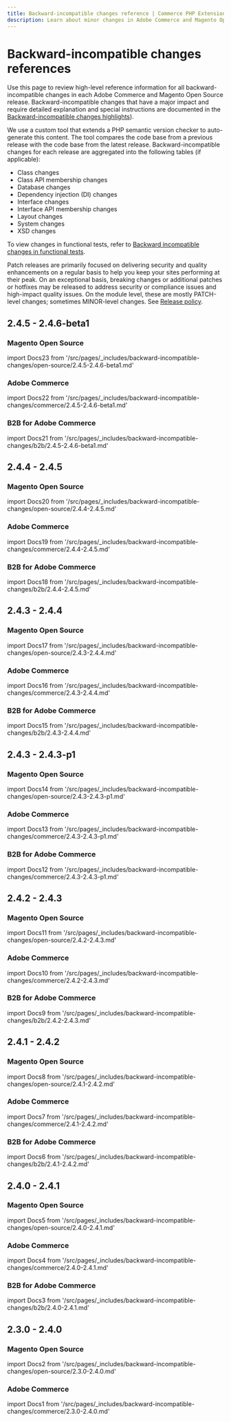 ```yaml
---
title: Backward-incompatible changes reference | Commerce PHP Extensions
description: Learn about minor changes in Adobe Commerce and Magento Open Source releases that may require you to update your extension.
---
```


# Backward-incompatible changes references

Use this page to review high-level reference information for all backward-incompatible changes in each Adobe Commerce and Magento Open Source release. Backward-incompatible changes that have a major impact and require detailed explanation and special instructions are documented in the [Backward-incompatible changes highlights](highlights.md)).

We use a custom tool that extends a PHP semantic version checker to auto-generate this content. The tool compares the code base from a previous release with the code base from the latest release. Backward-incompatible changes for each release are aggregated into the following tables (if applicable):

-  Class changes
-  Class API membership changes
-  Database changes
-  Dependency injection (DI) changes
-  Interface changes
-  Interface API membership changes
-  Layout changes
-  System changes
-  XSD changes

To view changes in functional tests, refer to [Backward incompatible changes in functional tests](https://developer.adobe.com/commerce/testing/functional-testing-framework/backward-incompatible-changes/).

<InlineAlert variant="info" slots="text"/>

Patch releases are primarily focused on delivering security and quality enhancements on a regular basis to help you keep your sites performing at their peak. On an exceptional basis, breaking changes or additional patches or hotfixes may be released to address security or compliance issues and high-impact quality issues. On the module level, these are mostly PATCH-level changes; sometimes MINOR-level changes. See [Release policy](https://experienceleague.adobe.com/docs/commerce-operations/release/policy.html).

## 2.4.5 - 2.4.6-beta1

### Magento Open Source

import Docs23 from '/src/pages/_includes/backward-incompatible-changes/open-source/2.4.5-2.4.6-beta1.md'

<Docs23 />

### Adobe Commerce

import Docs22 from '/src/pages/_includes/backward-incompatible-changes/commerce/2.4.5-2.4.6-beta1.md'

<Docs22 />

### B2B for Adobe Commerce

import Docs21 from '/src/pages/_includes/backward-incompatible-changes/b2b/2.4.5-2.4.6-beta1.md'

<Docs21 />

## 2.4.4 - 2.4.5

### Magento Open Source

import Docs20 from '/src/pages/_includes/backward-incompatible-changes/open-source/2.4.4-2.4.5.md'

<Docs20 />

### Adobe Commerce

import Docs19 from '/src/pages/_includes/backward-incompatible-changes/commerce/2.4.4-2.4.5.md'

<Docs19 />

### B2B for Adobe Commerce

import Docs18 from '/src/pages/_includes/backward-incompatible-changes/b2b/2.4.4-2.4.5.md'

<Docs18 />

## 2.4.3 - 2.4.4

### Magento Open Source

import Docs17 from '/src/pages/_includes/backward-incompatible-changes/open-source/2.4.3-2.4.4.md'

<Docs17 />

### Adobe Commerce

import Docs16 from '/src/pages/_includes/backward-incompatible-changes/commerce/2.4.3-2.4.4.md'

<Docs16 />

### B2B for Adobe Commerce

import Docs15 from '/src/pages/_includes/backward-incompatible-changes/b2b/2.4.3-2.4.4.md'

<Docs15 />

## 2.4.3 - 2.4.3-p1

### Magento Open Source

import Docs14 from '/src/pages/_includes/backward-incompatible-changes/open-source/2.4.3-2.4.3-p1.md'

<Docs14 />

### Adobe Commerce

import Docs13 from '/src/pages/_includes/backward-incompatible-changes/commerce/2.4.3-2.4.3-p1.md'

<Docs13 />

### B2B for Adobe Commerce

import Docs12 from '/src/pages/_includes/backward-incompatible-changes/commerce/2.4.3-2.4.3-p1.md'

<Docs12 />

## 2.4.2 - 2.4.3

### Magento Open Source

import Docs11 from '/src/pages/_includes/backward-incompatible-changes/open-source/2.4.2-2.4.3.md'

<Docs11 />

### Adobe Commerce

import Docs10 from '/src/pages/_includes/backward-incompatible-changes/commerce/2.4.2-2.4.3.md'

<Docs10 />

### B2B for Adobe Commerce

import Docs9 from '/src/pages/_includes/backward-incompatible-changes/b2b/2.4.2-2.4.3.md'

<Docs9 />

## 2.4.1 - 2.4.2

### Magento Open Source

import Docs8 from '/src/pages/_includes/backward-incompatible-changes/open-source/2.4.1-2.4.2.md'

<Docs8 />

### Adobe Commerce

import Docs7 from '/src/pages/_includes/backward-incompatible-changes/commerce/2.4.1-2.4.2.md'

<Docs7 />

### B2B for Adobe Commerce

import Docs6 from '/src/pages/_includes/backward-incompatible-changes/b2b/2.4.1-2.4.2.md'

<Docs6 />

## 2.4.0 - 2.4.1

### Magento Open Source

import Docs5 from '/src/pages/_includes/backward-incompatible-changes/open-source/2.4.0-2.4.1.md'

<Docs5 />

### Adobe Commerce

import Docs4 from '/src/pages/_includes/backward-incompatible-changes/commerce/2.4.0-2.4.1.md'

<Docs4 />

### B2B for Adobe Commerce

import Docs3 from '/src/pages/_includes/backward-incompatible-changes/b2b/2.4.0-2.4.1.md'

<Docs3 />

## 2.3.0 - 2.4.0

### Magento Open Source

import Docs2 from '/src/pages/_includes/backward-incompatible-changes/open-source/2.3.0-2.4.0.md'

<Docs2 />

### Adobe Commerce

import Docs1 from '/src/pages/_includes/backward-incompatible-changes/commerce/2.3.0-2.4.0.md'

<Docs1 />
